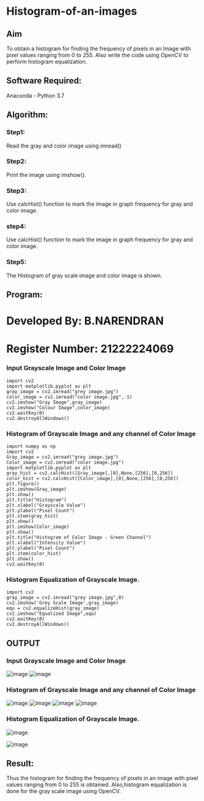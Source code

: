 # Histogram-of-an-images
## Aim
To obtain a histogram for finding the frequency of pixels in an Image with pixel values ranging from 0 to 255. Also write the code using OpenCV to perform histogram equalization.

## Software Required:
Anaconda - Python 3.7

## Algorithm:
### Step1:
Read the gray and color image using imread()

### Step2:
Print the image using imshow().



### Step3:
Use calcHist() function to mark the image in graph frequency for gray and color image.

### step4:
Use calcHist() function to mark the image in graph frequency for gray and color image.

### Step5:
The Histogram of gray scale image and color image is shown.


## Program:

# Developed By: B.NARENDRAN
# Register Number: 21222224069
### Input Grayscale Image and Color Image
```
import cv2
import matplotlib.pyplot as plt
gray_image = cv2.imread("grey image.jpg")
color_image = cv2.imread("color image.jpg",-1)
cv2.imshow("Gray Image",gray_image)
cv2.imshow("Colour Image",color_image)
cv2.waitKey(0)
cv2.destroyAllWindows()
```
### Histogram of Grayscale Image and any channel of Color Image
```
import numpy as np
import cv2
Gray_image = cv2.imread("grey image.jpg")
Color_image = cv2.imread("color image.jpg")
import matplotlib.pyplot as plt
gray_hist = cv2.calcHist([Gray_image],[0],None,[256],[0,256])
color_hist = cv2.calcHist([Color_image],[0],None,[256],[0,256])
plt.figure()
plt.imshow(Gray_image)
plt.show()
plt.title("Histogram")
plt.xlabel("Grayscale Value")
plt.ylabel("Pixel Count")
plt.stem(gray_hist)
plt.show()
plt.imshow(Color_image)
plt.show()
plt.title("Histogram of Color Image - Green Channel")
plt.xlabel("Intensity Value")
plt.ylabel("Pixel Count")
plt.stem(color_hist)
plt.show()
cv2.waitKey(0)
```


### Histogram Equalization of Grayscale Image.

```
import cv2
gray_image = cv2.imread("grey image.jpg",0)
cv2.imshow('Grey Scale Image',gray_image)
equ = cv2.equalizeHist(gray_image)
cv2.imshow("Equalized Image",equ)
cv2.waitKey(0)
cv2.destroyAllWindows()
```
## OUTPUT
### Input Grayscale Image and Color Image
![image](https://github.com/naren2704/Histogram-of-an-images/assets/118706984/6fc700dd-62e2-48c0-b672-122df3d6e8a9)
![image](https://github.com/naren2704/Histogram-of-an-images/assets/118706984/40f0ea66-92ac-484a-b8c2-896044ef958e)

### Histogram of Grayscale Image and any channel of Color Image
![image](https://github.com/naren2704/Histogram-of-an-images/assets/118706984/121fc4e4-6f5c-44ae-824f-306e30a5409e)
![image](https://github.com/naren2704/Histogram-of-an-images/assets/118706984/0764721c-e0ff-497f-86cb-ed42752c0a8f)
![image](https://github.com/naren2704/Histogram-of-an-images/assets/118706984/7d00b73c-ce03-4f6e-a176-182edabe4b0a)
![image](https://github.com/naren2704/Histogram-of-an-images/assets/118706984/a075177e-6648-4de9-aa16-2cc3e91621d4)

### Histogram Equalization of Grayscale Image.
![image](https://github.com/naren2704/Histogram-of-an-images/assets/118706984/c405afc3-55ef-493e-bfec-758e852b1480)

![image](https://github.com/naren2704/Histogram-of-an-images/assets/118706984/8e5b940e-a470-4b07-b29f-2d7e474b1c94)

## Result: 
Thus the histogram for finding the frequency of pixels in an image with pixel values ranging from 0 to 255 is obtained. Also,histogram equalization is done for the gray scale image using OpenCV.
